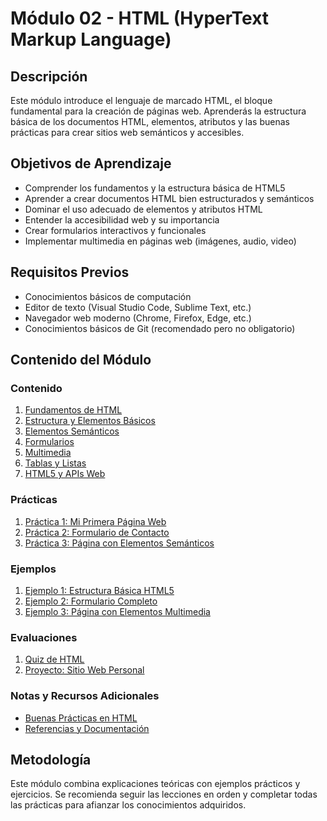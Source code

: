 # Módulo 02 - HTML (HyperText Markup Language)

## Descripción
Este módulo introduce el lenguaje de marcado HTML, el bloque fundamental para la creación de páginas web. Aprenderás la estructura básica de los documentos HTML, elementos, atributos y las buenas prácticas para crear sitios web semánticos y accesibles.

## Objetivos de Aprendizaje
- Comprender los fundamentos y la estructura básica de HTML5
- Aprender a crear documentos HTML bien estructurados y semánticos
- Dominar el uso adecuado de elementos y atributos HTML
- Entender la accesibilidad web y su importancia
- Crear formularios interactivos y funcionales
- Implementar multimedia en páginas web (imágenes, audio, video)

## Requisitos Previos
- Conocimientos básicos de computación
- Editor de texto (Visual Studio Code, Sublime Text, etc.)
- Navegador web moderno (Chrome, Firefox, Edge, etc.)
- Conocimientos básicos de Git (recomendado pero no obligatorio)

## Contenido del Módulo

### Contenido
1. [Fundamentos de HTML](./Contenido/2.1-fundamentos.md)
2. [Estructura y Elementos Básicos](./Contenido/2.2-estructura-elementos.md)
3. [Elementos Semánticos](./Contenido/2.3-semantica.md)
4. [Formularios](./Contenido/2.4-formularios.md)
5. [Multimedia](./Contenido/2.5-multimedia.md)
6. [Tablas y Listas](./Contenido/2.6-tablas-listas.md)
7. [HTML5 y APIs Web](./Contenido/2.7-html5-apis.md)

### Prácticas
1. [Práctica 1: Mi Primera Página Web](./Practicas/practica-1-primera-pagina.md)
2. [Práctica 2: Formulario de Contacto](./Practicas/practica-2-formulario.md)
3. [Práctica 3: Página con Elementos Semánticos](./Practicas/practica-3-semantica.md)

### Ejemplos
1. [Ejemplo 1: Estructura Básica HTML5](./Ejemplos/ejemplo-1-estructura-basica.md)
2. [Ejemplo 2: Formulario Completo](./Ejemplos/ejemplo-2-formulario-completo.md)
3. [Ejemplo 3: Página con Elementos Multimedia](./Ejemplos/ejemplo-3-multimedia.md)

### Evaluaciones
1. [Quiz de HTML](./Evaluaciones/quiz.md)
2. [Proyecto: Sitio Web Personal](./Evaluaciones/proyecto-sitio-personal.md)

### Notas y Recursos Adicionales
- [Buenas Prácticas en HTML](./Notas/buenas-practicas.md)
- [Referencias y Documentación](./Notas/referencias.md)

## Metodología
Este módulo combina explicaciones teóricas con ejemplos prácticos y ejercicios. Se recomienda seguir las lecciones en orden y completar todas las prácticas para afianzar los conocimientos adquiridos. 